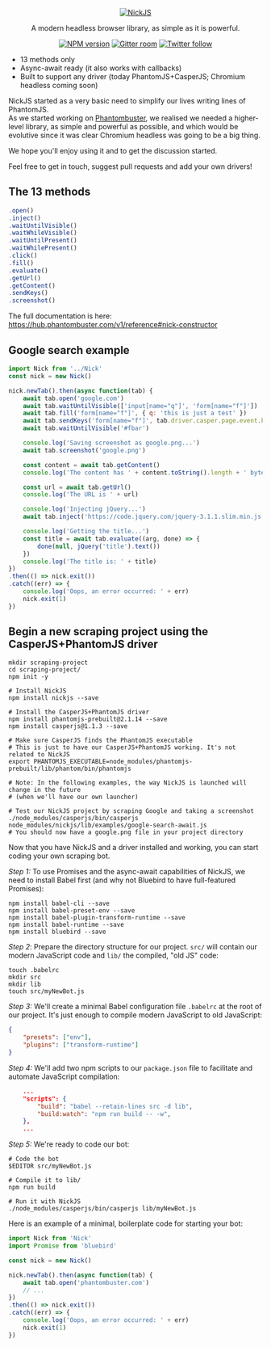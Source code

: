 <p align="center">
  <a href="https://nickjs.org/">
    <img alt="NickJS" src="https://raw.githubusercontent.com/phantombuster/nickjs/master/logo.png">
  </a>
</p>

<p align="center">
  A modern headless browser library, as simple as it is powerful.
</p>

<p align="center">
  <a href="https://www.npmjs.com/package/nickjs"><img alt="NPM version" src="https://img.shields.io/npm/v/nickjs.svg?style=flat-square"></a>
  <a href="https://gitter.im/phantombuster/Lobby"><img alt="Gitter room" src="https://img.shields.io/gitter/room/Phantombuster/Lobby.svg?style=flat-square"></a>
  <a href="https://twitter.com/phbuster"><img alt="Twitter follow" src="https://img.shields.io/twitter/follow/phbuster.svg?style=social&label=Follow"></a>
</p>

* 13 methods only
* Async-await ready (it also works with callbacks)
* Built to support any driver (today PhantomJS+CasperJS; Chromium headless coming soon)

NickJS started as a very basic need to simplify our lives writing lines of PhantomJS.
<br>As we started working on [Phantombuster](https://phantombuster.com), we realised we needed a higher-level library, as simple and powerful as possible, and which would be evolutive since it was clear Chromium headless was going to be a big thing.

We hope you'll enjoy using it and to get the discussion started.

Feel free to get in touch, suggest pull requests and add your own drivers!

The 13 methods
---

```javascript
.open()
.inject()
.waitUntilVisible()
.waitWhileVisible()
.waitUntilPresent()
.waitWhilePresent()
.click()
.fill()
.evaluate()
.getUrl()
.getContent()
.sendKeys()
.screenshot()
```

The full documentation is here: https://hub.phantombuster.com/v1/reference#nick-constructor

Google search example
---

```javascript
import Nick from '../Nick'
const nick = new Nick()

nick.newTab().then(async function(tab) {
    await tab.open('google.com')
    await tab.waitUntilVisible(['input[name="q"]', 'form[name="f"]'])
    await tab.fill('form[name="f"]', { q: 'this is just a test' })
    await tab.sendKeys('form[name="f"]', tab.driver.casper.page.event.key.Enter)
    await tab.waitUntilVisible('#fbar')

    console.log('Saving screenshot as google.png...')
    await tab.screenshot('google.png')

    const content = await tab.getContent()
    console.log('The content has ' + content.toString().length + ' bytes')

    const url = await tab.getUrl()
    console.log('The URL is ' + url)

    console.log('Injecting jQuery...')
    await tab.inject('https://code.jquery.com/jquery-3.1.1.slim.min.js')

    console.log('Getting the title...')
    const title = await tab.evaluate((arg, done) => {
   	    done(null, jQuery('title').text())
    })
    console.log('The title is: ' + title)
})
.then(() => nick.exit())
.catch((err) => {
    console.log('Oops, an error occurred: ' + err)
    nick.exit(1)
})
```

Begin a new scraping project using the CasperJS+PhantomJS driver
---

```shell
mkdir scraping-project
cd scraping-project/
npm init -y

# Install NickJS
npm install nickjs --save

# Install the CasperJS+PhantomJS driver
npm install phantomjs-prebuilt@2.1.14 --save
npm install casperjs@1.1.3 --save

# Make sure CasperJS finds the PhantomJS executable
# This is just to have our CasperJS+PhantomJS working. It's not related to NickJS
export PHANTOMJS_EXECUTABLE=node_modules/phantomjs-prebuilt/lib/phantom/bin/phantomjs

# Note: In the following examples, the way NickJS is launched will change in the future
# (when we'll have our own launcher)

# Test our NickJS project by scraping Google and taking a screenshot
./node_modules/casperjs/bin/casperjs node_modules/nickjs/lib/examples/google-search-await.js
# You should now have a google.png file in your project directory
```

Now that you have NickJS and a driver installed and working, you can start coding your own scraping bot.

*Step 1:* To use Promises and the async-await capabilities of NickJS, we need to install Babel first (and why not Bluebird to have full-featured Promises):

```shell
npm install babel-cli --save
npm install babel-preset-env --save
npm install babel-plugin-transform-runtime --save
npm install babel-runtime --save
npm install bluebird --save
```

*Step 2*: Prepare the directory structure for our project. `src/` will contain our modern JavaScript code and `lib/` the compiled, "old JS" code:

```shell
touch .babelrc
mkdir src
mkdir lib
touch src/myNewBot.js
```

*Step 3:* We'll create a minimal Babel configuration file `.babelrc` at the root of our project. It's just enough to compile modern JavaScript to old JavaScript:

```json
{
    "presets": ["env"],
    "plugins": ["transform-runtime"]
}
```

*Step 4:* We'll add two npm scripts to our `package.json` file to facilitate and automate JavaScript compilation:

```json
    ...
    "scripts": {
        "build": "babel --retain-lines src -d lib",
        "build:watch": "npm run build -- -w",
    },
    ...
```

*Step 5:* We're ready to code our bot:

```shell
# Code the bot
$EDITOR src/myNewBot.js

# Compile it to lib/
npm run build

# Run it with NickJS
./node_modules/casperjs/bin/casperjs lib/myNewBot.js
```

Here is an example of a minimal, boilerplate code for starting your bot:

```javascript
import Nick from 'Nick'
import Promise from 'bluebird'

const nick = new Nick()

nick.newTab().then(async function(tab) {
	await tab.open('phantombuster.com')
	// ...
})
.then(() => nick.exit())
.catch((err) => {
	console.log('Oops, an error occurred: ' + err)
	nick.exit(1)
})
```
